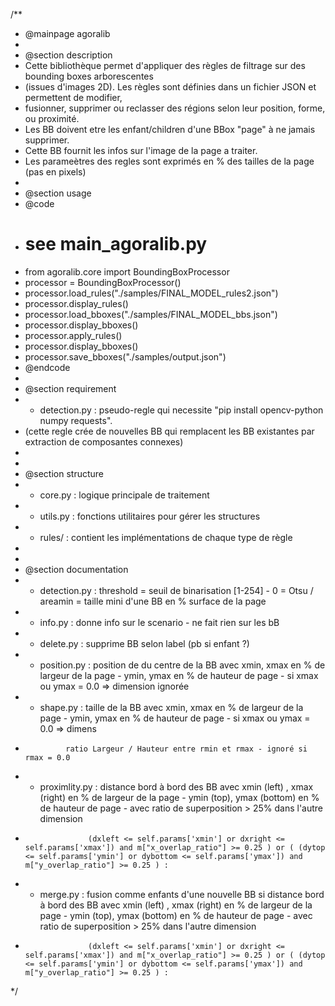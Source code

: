 /**
 * @mainpage agoralib
 *
 * @section description 
 * Cette bibliothèque permet d'appliquer des règles de filtrage sur des bounding boxes arborescentes
 * (issues d'images 2D). Les règles sont définies dans un fichier JSON et permettent de modifier,
 * fusionner, supprimer ou reclasser des régions selon leur position, forme, ou proximité.
 * Les BB doivent etre les enfant/children d'une BBox "page" à ne jamais supprimer. 
 * Cette BB fournit les infos sur l'image de la page a traiter.
 * Les parameètres des regles sont exprimés en % des tailles de la page (pas en pixels)
 *
 * @section usage
 * @code
 * # see main_agoralib.py
 * from agoralib.core import BoundingBoxProcessor
 * processor = BoundingBoxProcessor()
 * processor.load_rules("./samples/FINAL_MODEL_rules2.json")
 * processor.display_rules()
 * processor.load_bboxes("./samples/FINAL_MODEL_bbs.json")
 * processor.display_bboxes()
 * processor.apply_rules()
 * processor.display_bboxes()
 * processor.save_bboxes("./samples/output.json")
 * @endcode
 *
 * @section requirement
 * - detection.py : pseudo-regle qui necessite "pip install opencv-python numpy requests". 
 *   (cette regle crée de nouvelles BB qui remplacent les BB existantes par extraction de composantes connexes)
 *
 *
 * @section structure 
 * - core.py : logique principale de traitement
 * - utils.py : fonctions utilitaires pour gérer les structures
 * - rules/ : contient les implémentations de chaque type de règle
 *
 *
 * @section documentation
 * - detection.py : threshold = seuil de binarisation [1-254] - 0 = Otsu  / areamin = taille mini d'une BB en % surface de la page
 * - info.py : donne info sur le scenario - ne fait rien sur les bB
 * - delete.py : supprime BB selon label (pb si enfant ?)
 * - position.py : position de du centre de la BB avec xmin, xmax en % de largeur de la page - ymin, ymax en % de hauteur de page - si xmax ou ymax = 0.0 => dimension ignorée
 * - shape.py : taille de la BB avec xmin, xmax en % de largeur de la page - ymin, ymax en % de hauteur de page - si xmax ou ymax = 0.0 => dimens
 *              ratio Largeur / Hauteur entre rmin et rmax - ignoré si rmax = 0.0 
 * - proximlity.py : distance bord à bord des BB avec xmin (left) , xmax (right) en % de largeur de la page - ymin (top), ymax (bottom) en % de hauteur de page - avec ratio de superposition > 25% dans l'autre dimension
 *                   (dxleft <= self.params['xmin'] or dxright <= self.params['xmax']) and m["x_overlap_ratio"] >= 0.25 ) or ( (dytop <= self.params['ymin'] or dybottom <= self.params['ymax']) and m["y_overlap_ratio"] >= 0.25 ) :
 * - merge.py : fusion comme enfants d'une nouvelle BB si distance bord à bord des BB avec xmin (left) , xmax (right) en % de largeur de la page - ymin (top), ymax (bottom) en % de hauteur de page - avec ratio de superposition > 25% dans l'autre dimension
 *                   (dxleft <= self.params['xmin'] or dxright <= self.params['xmax']) and m["x_overlap_ratio"] >= 0.25 ) or ( (dytop <= self.params['ymin'] or dybottom <= self.params['ymax']) and m["y_overlap_ratio"] >= 0.25 ) :
 */
